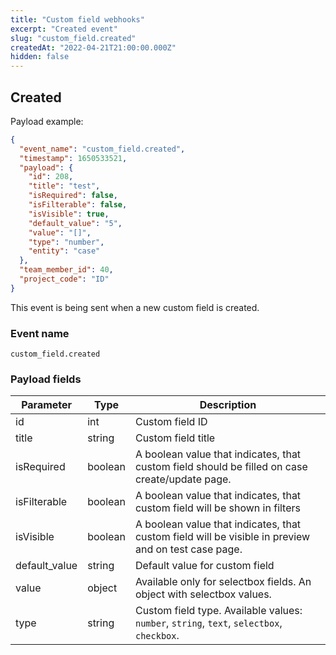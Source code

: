 ```yaml
---
title: "Custom field webhooks"
excerpt: "Created event"
slug: "custom_field.created"
createdAt: "2022-04-21T21:00:00.000Z"
hidden: false
---
```


## Created

Payload example:

```json
{
  "event_name": "custom_field.created",
  "timestamp": 1650533521,
  "payload": {
    "id": 208,
    "title": "test",
    "isRequired": false,
    "isFilterable": false,
    "isVisible": true,
    "default_value": "5",
    "value": "[]",
    "type": "number",
    "entity": "case"
  },
  "team_member_id": 40,
  "project_code": "ID"
}
```

This event is being sent when a new custom field is created.

### Event name

`custom_field.created`

### Payload fields

| Parameter     | Type    | Description                                                                                         |
|---------------|---------|-----------------------------------------------------------------------------------------------------|
| id            | int     | Custom field ID                                                                                     |
| title         | string  | Custom field title                                                                                  |
| isRequired    | boolean | A boolean value that indicates, that custom field should be filled on case create/update page.      |
| isFilterable  | boolean | A boolean value that indicates, that custom field will be shown in filters                          |
| isVisible     | boolean | A boolean value that indicates, that custom field will be visible in preview and on test case page. |
| default_value | string  | Default value for custom field                                                                      |
| value         | object  | Available only for selectbox fields. An object with selectbox values.                               |
| type          | string  | Custom field type. Available values: `number`, `string`, `text`, `selectbox`, `checkbox`.           |
